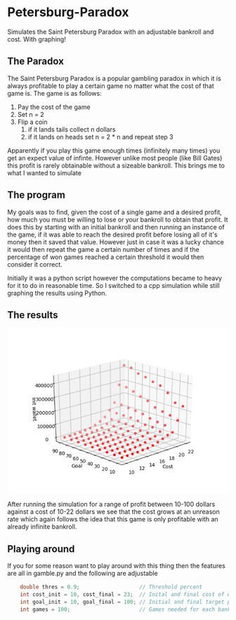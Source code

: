 # Petersburg-Paradox
Simulates the Saint Petersburg Paradox with an adjustable bankroll and cost. With graphing!

## The Paradox
The Saint Petersburg Paradox is a popular gambling paradox in which it is always profitable to play a certain game no matter what the cost of that game is. The game is as follows:
1. Pay the cost of the game
2. Set n = 2
3. Flip a coin 
    1. if it lands tails collect n dollars
    2. if it lands on heads set n = 2 * n and repeat step 3

Apparently if you play this game enough times (infinitely many times) you get an expect value of infinte. However unlike most people (like Bill Gates) this profit is rarely obtainable without a sizeable bankroll. This brings me to what I wanted to simulate

## The program
My goals was to find, given the cost of a single game and a desired profit, how much you must be willing to lose or your bankroll to obtain that profit. It does this by starting with an initial bankroll and then running an instance of the game, if it was able to reach the desired profit before losing all of it's money then it saved that value. However just in case it was a lucky chance it would then repeat the game a certain number of times and if the percentage of won games reached a certain threshold it would then consider it correct. 

Initially it was a python script however the computations became to heavy for it to do in reasonable time. So I switched to a cpp simulation while still graphing the results using Python. 

## The results
![Figure 1](/Figure_1.png)

After running the simulation for a range of profit between 10-100 dollars against a cost of 10-22 dollars we see that the cost grows at an unreason rate which again follows the idea that this game is only profitable with an already infinite bankroll.

## Playing around
If you for some reason want to play around with this thing then the features are all in gamble.py and the following are adjustable 

```cpp
    double thres = 0.9;                   // Threshold percent
    int cost_init = 10, cost_final = 23;  // Inital and final cost of each game values
    int goal_init = 10, goal_final = 100; // Initial and final target profit values
    int games = 100;                      // Games needed for each bankroll check
```
